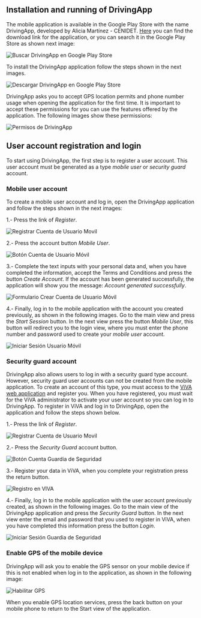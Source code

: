 ## Installation and running of DrivingApp

The mobile application is available in the Google Play Store with the name DrivingApp, developed by Alicia Martínez - CENIDET. [Here](https://play.google.com/store/apps/details?id=mx.edu.cenidet.app) you can find the download link for the application, or you can search it in the Google Play Store as shown next image:

![Buscar DrivingApp en Google Play Store](img/drivingapp/descargaApp1.png)

To install the DrivingApp application follow the steps shown in the next images.

![Descargar DrivingApp en Google Play Store](img/drivingapp/descargaApp1.png)

DrivingApp asks you to accept GPS location permits and phone number usage when opening the application for the first time. It is important to accept these permissions for you can use the features offered by the application. The following images show these permissions:

![Permisos de DrivingApp](img/drivingapp/permisosApp.png)

## User account registration and login

To start using DrivingApp, the first step is to register a user account. This user account must be generated as a type *mobile user* or *security guard* account.

### Mobile user account

To create a mobile user account and log in, open the DrivingApp application and follow the steps shown in the next images:

1.- Press the link of *Register*.

![Registrar Cuenta de Usuario Movil](img/drivingapp/registrate.png)

2.- Press the account button *Mobile User*.

![Botón Cuenta de Usuario Móvil](img/drivingapp/crearCuentaUsuarioMovil.png)

3.- Complete the text inputs with your personal data and, when you have completed the information, accept the Terms and Conditions and press the button *Create Account*. If the account has been generated successfully, the application will show you the message: *Account generated successfully*.

![Formulario Crear Cuenta de Usuario Móvil](img/drivingapp/crearCuentaUsuarioMovilForm.png)

4.- Finally, log in to the mobile application with the account you created previously, as shown in the following images. Go to the main view and press the *Start Session* button. In the next view press the button *Mobile User*, this button will redirect you to the login view, where you must enter the phone number and password used to create your *mobile user* account.

![Iniciar Sesión Usuario Móvil](img/drivingapp/iniciarSesionUsuarioMovil.png)

### Security guard account

DrivingApp also allows users to log in with a security guard type account. However, security guard user accounts can not be created from the mobile application. To create an account of this type, you must access to the [ViVA web application](https://viva-smartsdk.duckdns.org) and register you. When you have registered, you must wait for the ViVA administrator to activate your user account so you can log in to DrivingApp.
To register in ViVA and log in to DrivingApp, open the application and follow the steps shown below.

1.- Press the link of *Register*.

![Registrar Cuenta de Usuario Movil](img/drivingapp/registrate.png)

2.- Press the *Security Guard* account button.

![Botón Cuenta Guardia de Seguridad](img/drivingapp/crearCuentaGuardiaSeg.png)

3.- Register your data in ViVA, when you complete your registration press the return button.

![Registro en VIVA](img/drivingapp/registroVIVA.png)

4.-	Finally, log in to the mobile application with the user account previously created, as shown in the following images. Go to the main view of the DrivingApp application and press the *Security Guard* button. In the next view enter the email and password that you used to register in ViVA, when you have completed this information press the button *Login*.

![Iniciar Sesión Guardia de Seguridad](img/drivingapp/iniciarSesionGuardiaSeg.png)

### Enable GPS of the mobile device

DrivingApp will ask you to enable the GPS sensor on your mobile device if this is not enabled when log in to the application, as shown in the following image:

![Habilitar GPS](img/drivingapp/habilitarGPS.png)

When you enable GPS location services, press the back button on your mobile phone to return to the Start view of the application.



